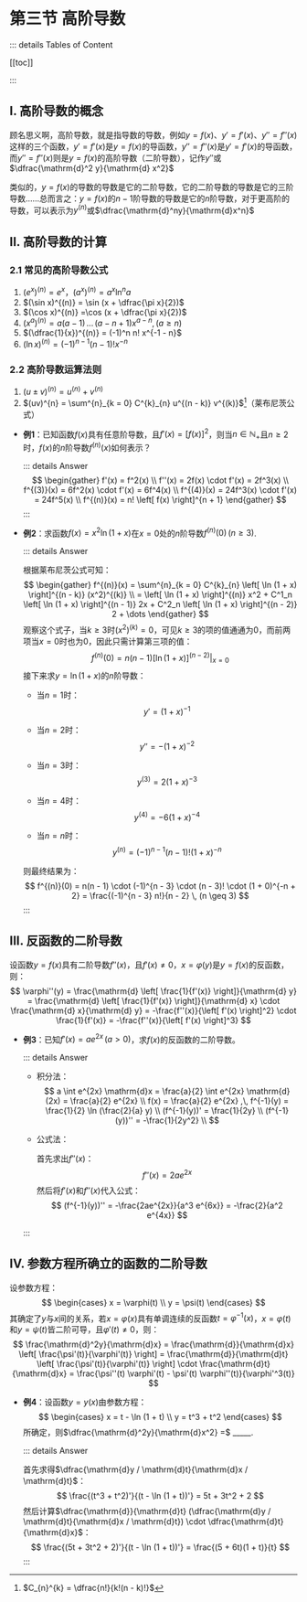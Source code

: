 # 第三节 高阶导数

::: details Tables of Content

[[toc]]

:::

## I. 高阶导数的概念

顾名思义啊，高阶导数，就是指导数的导数，例如$y = f(x)$、$y' = f'(x)$、$y'' = f''(x)$这样的三个函数，$y' = f'(x)$是$y = f(x)$的导函数，$y'' = f''(x)$是$y' = f'(x)$的导函数，而$y'' = f''(x)$则是$y = f(x)$的高阶导数（二阶导数），记作$y''$或$\dfrac{\mathrm{d}^2 y}{\mathrm{d} x^2}$

类似的，$y = f(x)$的导数的导数是它的二阶导数，它的二阶导数的导数是它的三阶导数……总而言之：$y = f(x)$的$n - 1$阶导数的导数是它的$n$阶导数，对于更高阶的导数，可以表示为$y^{(n)}$或$\dfrac{\mathrm{d}^ny}{\mathrm{d}x^n}$

## II. 高阶导数的计算

### 2.1 常见的高阶导数公式

1. $(e^x)^{(n)} = e^x$，$(a^x)^{(n)} = a^x \ln^n a$
2. $(\sin x)^{(n)} = \sin (x + \dfrac{\pi x}{2})$
3. $(\cos x)^{(n)} =\cos (x + \dfrac{\pi x}{2})$
4. $(x^a)^{(n)} = a(a - 1) \, ... \, (a - n + 1)x^{a - n} ,\, (a \geq n)$
5. $(\dfrac{1}{x})^{(n)} = (-1)^n n! x^{-1 - n}$
6. $(\ln x)^{(n)} = (-1)^{n - 1} (n - 1)! x^{-n}$

### 2.2 高阶导数运算法则

1. $(u \pm v)^{(n)} = u^{(n)} + v^{(n)}$
2. $(uv)^{n} = \sum^{n}_{k = 0} C^{k}_{n} u^{(n - k)} v^{(k)}$[^1]（莱布尼茨公式）

- **例1**：已知函数$f(x)$具有任意阶导数，且$f'(x) = \left[ f(x) \right]^2$，则当$n \in \mathbb{N}_+$且$n \geq 2$时，$f(x)$的$n$阶导数$f^{(n)}(x)$如何表示？

    ::: details Answer
    $$
    \begin{gather}
    f'(x) = f^2(x) \\
    f''(x) = 2f(x) \cdot f'(x) = 2f^3(x) \\
    f^{(3)}(x) = 6f^2(x) \cdot f'(x) = 6f^4(x) \\
    f^{(4)}(x) = 24f^3(x) \cdot f'(x) = 24f^5(x) \\
    f^{(n)}(x) = n! \left[ f(x) \right]^{n + 1}
    \end{gather}
    $$
    :::

- **例2**：求函数$f(x) = x^2 \ln (1 + x)$在$x = 0$处的$n$阶导数$f^{(n)}(0) \, (n \geq 3)$.

    ::: details Answer

    根据莱布尼茨公式可知：
    $$
    \begin{gather}
    f^{(n)}(x) = \sum^{n}_{k = 0} C^{k}_{n} \left[ \ln (1 + x) \right]^{(n - k)} (x^2)^{(k)} \\
    = \left[ \ln (1 + x) \right]^{(n)} x^2 + C^1_n \left[ \ln (1 + x) \right]^{(n - 1)} 2x + C^2_n \left[ \ln (1 + x) \right]^{(n - 2)} 2 + \dots
    \end{gather}
    $$
    观察这个式子，当$k \geq 3$时$(x^2)^{(k)} = 0$，可见$k \geq 3$的项的值通通为$0$，而前两项当$x = 0$时也为$0$，因此只需计算第三项的值：
    $$
    f^{(n)}(0) = n(n - 1) \left[ \ln (1 + x) \right]^{(n - 2)}|_{x = 0}
    $$
    接下来求$y = \ln (1 + x)$的$n$阶导数：
    
    - 当$n = 1$时：
        $$
        y' = (1 + x)^{-1}
        $$
    
    - 当$n = 2$时：
        $$
        y'' = -(1 + x)^{-2}
        $$
    
    - 当$n = 3$时：
        $$
        y^{(3)}= 2(1 + x)^{-3}
        $$
    
    - 当$n = 4$时：
        $$
        y^{(4)} = -6(1 + x)^{-4}
        $$
    
    - 当$n = n$时：
        $$
        y^{(n)} = (-1)^{n - 1} (n - 1)! (1 + x)^{-n}
        $$
    
    则最终结果为：
    $$
    f^{(n)}(0) = n(n - 1) \cdot (-1)^{n - 3} \cdot (n - 3)! \cdot (1 + 0)^{-n + 2}
    = \frac{(-1)^{n - 3} n!}{n - 2} \, (n \geq 3)
    $$
    :::

## III. 反函数的二阶导数

设函数$y = f(x)$具有二阶导数$f''(x)$，且$f'(x) \neq 0$，$x = \varphi(y)$是$y = f(x)$的反函数，则：
$$
\varphi''(y) = \frac{\mathrm{d} \left[ \frac{1}{f'(x)} \right]}{\mathrm{d} y} = \frac{\mathrm{d} \left[ \frac{1}{f'(x)} \right]}{\mathrm{d} x} \cdot \frac{\mathrm{d} x}{\mathrm{d} y} = -\frac{f''(x)}{\left[ f'(x) \right]^2} \cdot \frac{1}{f'(x)} = -\frac{f''(x)}{\left[ f'(x) \right]^3}
$$

- **例3**：已知$f'(x) = ae^{2x} \, (a \gt 0)$，求$f(x)$的反函数的二阶导数。

    ::: details Answer
    
    - 积分法：
        $$
        a \int e^{2x} \mathrm{d}x = \frac{a}{2} \int e^{2x} \mathrm{d}(2x) = \frac{a}{2} e^{2x} \\
        f(x) = \frac{a}{2} e^{2x} ,\, f^{-1}(y) = \frac{1}{2} \ln (\frac{2}{a} y) \\
        (f^{-1}(y))' = \frac{1}{2y} \\
        (f^{-1}(y))'' = -\frac{1}{2y^2} \\
        $$
    
    - 公式法：
    
        首先求出$f''(x)$：
        $$
        f''(x) = 2ae^{2x}
        $$
        然后将$f'(x)$和$f''(x)$代入公式：
        $$
        (f^{-1}(y))'' = -\frac{2ae^{2x}}{a^3 e^{6x}} = -\frac{2}{a^2 e^{4x}}
        $$
    
    :::

## IV. 参数方程所确立的函数的二阶导数

设参数方程：
$$
\begin{cases}
x = \varphi(t) \\
y = \psi(t)
\end{cases}
$$
其确定了$y$与$x$间的关系，若$x = \varphi(x)$具有单调连续的反函数$t = \varphi^{-1}(x)$，$x = \varphi(t)$和$y = \psi(t)$皆二阶可导，且$\varphi'(t) \neq 0$，则：
$$
\frac{\mathrm{d}^2y}{\mathrm{d}x} = \frac{\mathrm{d}}{\mathrm{d}x} \left[ \frac{\psi'(t)}{\varphi'(t)} \right] = \frac{\mathrm{d}}{\mathrm{d}t} \left[ \frac{\psi'(t)}{\varphi'(t)} \right] \cdot \frac{\mathrm{d}t}{\mathrm{d}x} = \frac{\psi''(t) \varphi'(t) - \psi'(t) \varphi''(t)}{\varphi'^3(t)}
$$

- **例4**：设函数$y = y(x)$由参数方程：
    $$
    \begin{cases}
    x = t - \ln (1 + t) \\
    y = t^3 + t^2
    \end{cases}
    $$
    所确定，则$\dfrac{\mathrm{d}^2y}{\mathrm{d}x^2} =$ \_\_\_\_\_.

    ::: details Answer

    首先求得$\dfrac{\mathrm{d}y / \mathrm{d}t}{\mathrm{d}x / \mathrm{d}t}$：
    $$
    \frac{(t^3 + t^2)'}{(t - \ln (1 + t))'} = 5t + 3t^2 + 2
    $$
    然后计算$\dfrac{\mathrm{d}}{\mathrm{d}t} (\dfrac{\mathrm{d}y / \mathrm{d}t}{\mathrm{d}x / \mathrm{d}t}) \cdot \dfrac{\mathrm{d}t}{\mathrm{d}x}$：
    $$
    \frac{(5t + 3t^2 + 2)'}{(t - \ln (1 + t))'} = \frac{(5 + 6t)(1 + t)}{t}
    $$
    :::

[^1]:$C_{n}^{k} = \dfrac{n!}{k!(n - k)!}$

